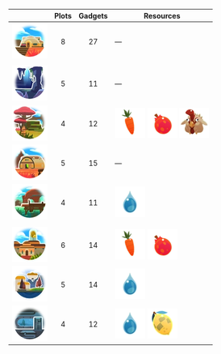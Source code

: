 |  | Plots | Gadgets | Resources |
| --- | :---: | :---: | --- |
| ![](Images/Locations/The_Ranch.webp) | 8 | 27 | — |
|  |  |  |  |
| ![](Images/Locations/The_Grotto.webp) | 5 | 11 | — |
| ![](Images/Locations/The_Overgrowth.webp) | 4 | 12 | ![](Images/Resources/Carrot.webp) ![](Images/Resources/Pogo_fruit.webp) ![](Images/Resources/Hen_hen.webp) |
| ![](Images/Locations/The_Lab.webp) | 5 | 15 | — |
| ![](Images/Locations/The_Docks.webp) | 4 | 11 | ![](Images/Resources/Water.webp) |
|  |  |  |  |
| ![](Images/Locations/OgdensRetreat.webp) | 6 | 14 | ![](Images/Resources/Carrot.webp) ![](Images/Resources/Pogo_fruit.webp) |
| ![](Images/Locations/MochiManor.webp) | 5 | 14 | ![](Images/Resources/Water.webp) |
| ![](Images/Locations/ViktorsWorkshop.webp) | 4 | 12 | ![](Images/Resources/Water.webp) ![](Images/Resources/PhaseLemon.webp) |